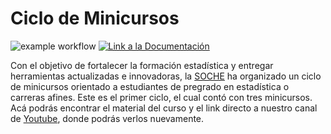 # Ciclo de Minicursos

![example workflow](https://github.com/fralfaro/Soche-Course/actions/workflows/documentation.yml/badge.svg)
<a href="https://fralfaro.github.io/Soche-Course/"><img alt="Link a la Documentación" src="https://img.shields.io/badge/docs-link-brightgreen"></a>

Con el objetivo de fortalecer la formación estadística y entregar 
herramientas actualizadas e innovadoras, la [SOCHE](https://soche.cl/) ha organizado un ciclo de minicursos orientado a estudiantes de pregrado en estadística o carreras afines. Este es el primer ciclo, el cual contó con tres minicursos. Acá podrás encontrar el material del curso y el link directo a 
nuestro canal de [Youtube](https://www.youtube.com/channel/UCKUks7O_mOA1TYOI6zO4X0Q/featured), donde podrás verlos nuevamente.

